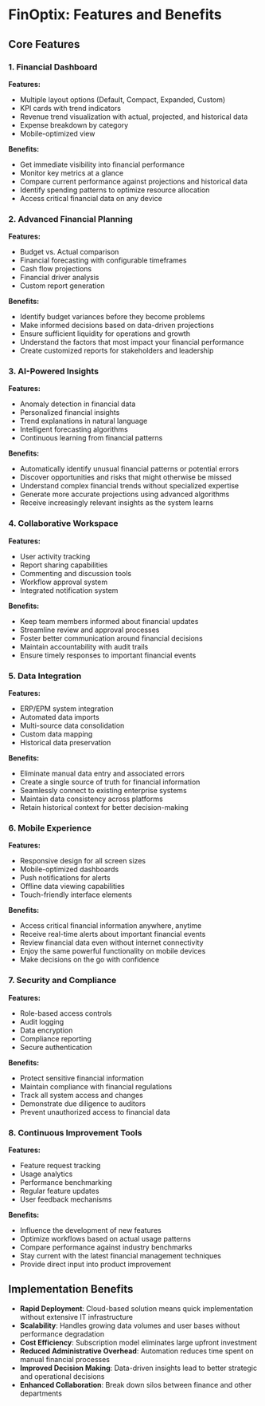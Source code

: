 # FinOptix: Features and Benefits

## Core Features

### 1. Financial Dashboard
**Features:**
- Multiple layout options (Default, Compact, Expanded, Custom)
- KPI cards with trend indicators
- Revenue trend visualization with actual, projected, and historical data
- Expense breakdown by category
- Mobile-optimized view

**Benefits:**
- Get immediate visibility into financial performance
- Monitor key metrics at a glance
- Compare current performance against projections and historical data
- Identify spending patterns to optimize resource allocation
- Access critical financial data on any device

### 2. Advanced Financial Planning
**Features:**
- Budget vs. Actual comparison
- Financial forecasting with configurable timeframes
- Cash flow projections
- Financial driver analysis
- Custom report generation

**Benefits:**
- Identify budget variances before they become problems
- Make informed decisions based on data-driven projections
- Ensure sufficient liquidity for operations and growth
- Understand the factors that most impact your financial performance
- Create customized reports for stakeholders and leadership

### 3. AI-Powered Insights
**Features:**
- Anomaly detection in financial data
- Personalized financial insights
- Trend explanations in natural language
- Intelligent forecasting algorithms
- Continuous learning from financial patterns

**Benefits:**
- Automatically identify unusual financial patterns or potential errors
- Discover opportunities and risks that might otherwise be missed
- Understand complex financial trends without specialized expertise
- Generate more accurate projections using advanced algorithms
- Receive increasingly relevant insights as the system learns

### 4. Collaborative Workspace
**Features:**
- User activity tracking
- Report sharing capabilities
- Commenting and discussion tools
- Workflow approval system
- Integrated notification system

**Benefits:**
- Keep team members informed about financial updates
- Streamline review and approval processes
- Foster better communication around financial decisions
- Maintain accountability with audit trails
- Ensure timely responses to important financial events

### 5. Data Integration
**Features:**
- ERP/EPM system integration
- Automated data imports
- Multi-source data consolidation
- Custom data mapping
- Historical data preservation

**Benefits:**
- Eliminate manual data entry and associated errors
- Create a single source of truth for financial information
- Seamlessly connect to existing enterprise systems
- Maintain data consistency across platforms
- Retain historical context for better decision-making

### 6. Mobile Experience
**Features:**
- Responsive design for all screen sizes
- Mobile-optimized dashboards
- Push notifications for alerts
- Offline data viewing capabilities
- Touch-friendly interface elements

**Benefits:**
- Access critical financial information anywhere, anytime
- Receive real-time alerts about important financial events
- Review financial data even without internet connectivity
- Enjoy the same powerful functionality on mobile devices
- Make decisions on the go with confidence

### 7. Security and Compliance
**Features:**
- Role-based access controls
- Audit logging
- Data encryption
- Compliance reporting
- Secure authentication

**Benefits:**
- Protect sensitive financial information
- Maintain compliance with financial regulations
- Track all system access and changes
- Demonstrate due diligence to auditors
- Prevent unauthorized access to financial data

### 8. Continuous Improvement Tools
**Features:**
- Feature request tracking
- Usage analytics
- Performance benchmarking
- Regular feature updates
- User feedback mechanisms

**Benefits:**
- Influence the development of new features
- Optimize workflows based on actual usage patterns
- Compare performance against industry benchmarks
- Stay current with the latest financial management techniques
- Provide direct input into product improvement

## Implementation Benefits

- **Rapid Deployment**: Cloud-based solution means quick implementation without extensive IT infrastructure
- **Scalability**: Handles growing data volumes and user bases without performance degradation
- **Cost Efficiency**: Subscription model eliminates large upfront investment
- **Reduced Administrative Overhead**: Automation reduces time spent on manual financial processes
- **Improved Decision Making**: Data-driven insights lead to better strategic and operational decisions
- **Enhanced Collaboration**: Break down silos between finance and other departments